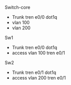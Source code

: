 Switch-core
- Trunk tren e0/0 dot1q
- vlan 100
- vlan 200

Sw1
- Trunk tren e0/0 dot1q
- access vlan 100 tren e0/1

Sw2
- Trunk tren e0/1 dot1q
- access vlan 200 tren e0/1

